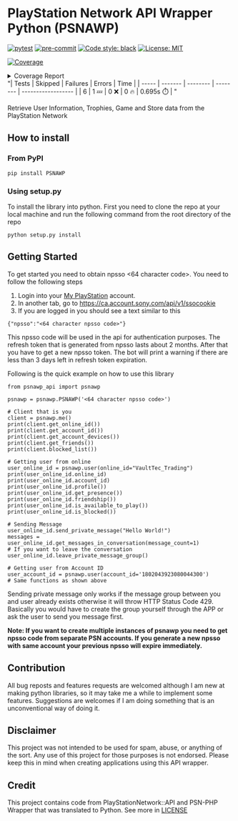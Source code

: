 
# PlayStation Network API Wrapper Python (PSNAWP)

[![pytest](https://github.com/isFakeAccount/psnawp/actions/workflows/pytest.yaml/badge.svg)](https://github.com/isFakeAccount/psnawp/actions/workflows/pytest.yaml)
[![pre-commit](https://github.com/isFakeAccount/psnawp/actions/workflows/pre-commit.yaml/badge.svg)](https://github.com/isFakeAccount/psnawp/actions/workflows/pre-commit.yaml)
[![Code style: black](https://img.shields.io/badge/code%20style-black-000000.svg)](https://github.com/psf/black)
[![License: MIT](https://img.shields.io/badge/License-MIT-yellow.svg)](https://opensource.org/licenses/MIT)

<!-- Pytest Coverage Comment:Begin -->
<a href="https://github.com/isFakeAccount/psnawp/blob/main/README.md"><img alt="Coverage" src="https://img.shields.io/badge/Coverage-0%25-red.svg" /></a><br/><details><summary>Coverage Report </summary><table><tr><th>File</th><th>Stmts</th><th>Miss</th><th>Cover</th><th>Missing</th></tr><tbody><tr><td colspan="5"><b>src/psnawp_api</b></td></tr><tr><td>&nbsp; &nbsp;<a href="https://github.com/isFakeAccount/psnawp/blob/main/src/psnawp_api/__init__.py">__init__.py</a></td><td>1</td><td>1</td><td>0%</td><td><a href="https://github.com/isFakeAccount/psnawp/blob/main/src/psnawp_api/__init__.py#L1">1</a></td></tr><tr><td>&nbsp; &nbsp;<a href="https://github.com/isFakeAccount/psnawp/blob/main/src/psnawp_api/authenticator.py">authenticator.py</a></td><td>40</td><td>40</td><td>0%</td><td><a href="https://github.com/isFakeAccount/psnawp/blob/main/src/psnawp_api/authenticator.py#L1-L125">1&ndash;125</a></td></tr><tr><td>&nbsp; &nbsp;<a href="https://github.com/isFakeAccount/psnawp/blob/main/src/psnawp_api/base.py">base.py</a></td><td>3</td><td>3</td><td>0%</td><td><a href="https://github.com/isFakeAccount/psnawp/blob/main/src/psnawp_api/base.py#L1-L5">1&ndash;5</a></td></tr><tr><td>&nbsp; &nbsp;<a href="https://github.com/isFakeAccount/psnawp/blob/main/src/psnawp_api/client.py">client.py</a></td><td>32</td><td>32</td><td>0%</td><td><a href="https://github.com/isFakeAccount/psnawp/blob/main/src/psnawp_api/client.py#L1-L87">1&ndash;87</a></td></tr><tr><td>&nbsp; &nbsp;<a href="https://github.com/isFakeAccount/psnawp/blob/main/src/psnawp_api/endpoints.py">endpoints.py</a></td><td>2</td><td>2</td><td>0%</td><td><a href="https://github.com/isFakeAccount/psnawp/blob/main/src/psnawp_api/endpoints.py#L1-L7">1&ndash;7</a></td></tr><tr><td>&nbsp; &nbsp;<a href="https://github.com/isFakeAccount/psnawp/blob/main/src/psnawp_api/message_thread.py">message_thread.py</a></td><td>37</td><td>37</td><td>0%</td><td><a href="https://github.com/isFakeAccount/psnawp/blob/main/src/psnawp_api/message_thread.py#L4-L109">4&ndash;109</a></td></tr><tr><td>&nbsp; &nbsp;<a href="https://github.com/isFakeAccount/psnawp/blob/main/src/psnawp_api/psnawp.py">psnawp.py</a></td><td>22</td><td>22</td><td>0%</td><td><a href="https://github.com/isFakeAccount/psnawp/blob/main/src/psnawp_api/psnawp.py#L1-L59">1&ndash;59</a></td></tr><tr><td>&nbsp; &nbsp;<a href="https://github.com/isFakeAccount/psnawp/blob/main/src/psnawp_api/psnawp_exceptions.py">psnawp_exceptions.py</a></td><td>9</td><td>9</td><td>0%</td><td><a href="https://github.com/isFakeAccount/psnawp/blob/main/src/psnawp_api/psnawp_exceptions.py#L3-L21">3&ndash;21</a></td></tr><tr><td>&nbsp; &nbsp;<a href="https://github.com/isFakeAccount/psnawp/blob/main/src/psnawp_api/request_builder.py">request_builder.py</a></td><td>51</td><td>51</td><td>0%</td><td><a href="https://github.com/isFakeAccount/psnawp/blob/main/src/psnawp_api/request_builder.py#L1-L106">1&ndash;106</a></td></tr><tr><td>&nbsp; &nbsp;<a href="https://github.com/isFakeAccount/psnawp/blob/main/src/psnawp_api/search.py">search.py</a></td><td>11</td><td>11</td><td>0%</td><td><a href="https://github.com/isFakeAccount/psnawp/blob/main/src/psnawp_api/search.py#L1-L35">1&ndash;35</a></td></tr><tr><td>&nbsp; &nbsp;<a href="https://github.com/isFakeAccount/psnawp/blob/main/src/psnawp_api/user.py">user.py</a></td><td>58</td><td>58</td><td>0%</td><td><a href="https://github.com/isFakeAccount/psnawp/blob/main/src/psnawp_api/user.py#L1-L149">1&ndash;149</a></td></tr><tr><td><b>TOTAL</b></td><td><b>266</b></td><td><b>266</b></td><td><b>0%</b></td><td>&nbsp;</td></tr></tbody></table></details>
"| Tests | Skipped | Failures | Errors | Time |
| ----- | ------- | -------- | -------- | ------------------ |
| 6 | 1 :zzz: | 0 :x: | 0 :fire: | 0.695s :stopwatch: |
"
<!-- Pytest Coverage Comment:End -->

Retrieve User Information, Trophies, Game and Store data from the PlayStation Network

## How to install

### From PyPI

```
pip install PSNAWP
```
### Using setup.py
To install the library into python. First you need to clone the repo at your local machine and run the following command from the root directory of the repo

```
python setup.py install
```

## Getting Started

To get started you need to obtain npsso <64 character code>. You need to follow the following steps

1. Login into your [My PlayStation](https://my.playstation.com/) account.
2. In another tab, go to https://ca.account.sony.com/api/v1/ssocookie
3. If you are logged in you should see a text similar to this

```
{"npsso":"<64 character npsso code>"}
```
This npsso code will be used in the api for authentication purposes. The refresh token that is generated from npsso lasts about 2 months. After that you have to get a new npsso token. The bot will print a warning if there are less than 3 days left in refresh token expiration.

Following is the quick example on how to use this library

```
from psnawp_api import psnawp

psnawp = psnawp.PSNAWP('<64 character npsso code>')

# Client that is you
client = psnawp.me()
print(client.get_online_id())
print(client.get_account_id())
print(client.get_account_devices())
print(client.get_friends())
print(client.blocked_list())

# Getting user from online
user_online_id = psnawp.user(online_id="VaultTec_Trading")
print(user_online_id.online_id)
print(user_online_id.account_id)
print(user_online_id.profile())
print(user_online_id.get_presence())
print(user_online_id.friendship())
print(user_online_id.is_available_to_play())
print(user_online_id.is_blocked())

# Sending Message
user_online_id.send_private_message("Hello World!")
messages = user_online_id.get_messages_in_conversation(message_count=1)
# If you want to leave the conversation
user_online_id.leave_private_message_group()

# Getting user from Account ID
user_account_id = psnawp.user(account_id='1802043923080044300')
# Same functions as shown above
 ```
Sending private message only works if the message group between you and user already exists otherwise it will throw HTTP Status Code 429. Basically you would have to create the group yourself through the APP or ask the user to send you message first.

**Note: If you want to create multiple instances of psnawp you need to get npsso code from separate PSN accounts. If you generate a new npsso with same account your previous npsso will expire immediately.**

## Contribution

All bug reposts and features requests are welcomed although I am new at making python libraries, so it may take me a while to implement some features. Suggestions are welcomes if I am doing something that is an unconventional way of doing it.

## Disclaimer

This project was not intended to be used for spam, abuse, or anything of the sort. Any use of this project for those purposes is not endorsed. Please keep this in mind when creating applications using this API wrapper.

## Credit

This project contains code from PlayStationNetwork::API and PSN-PHP Wrapper that was translated to Python. See more in [LICENSE](LICENSE.md)
